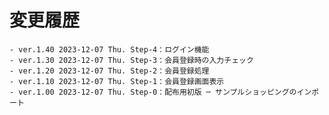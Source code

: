 # 変更履歴

	- ver.1.40 2023-12-07 Thu. Step-4：ログイン機能
	- ver.1.30 2023-12-07 Thu. Step-3：会員登録時の入力チェック
	- ver.1.20 2023-12-07 Thu. Step-2：会員登録処理
	- ver.1.10 2023-12-07 Thu. Step-1：会員登録画面表示
	- ver.1.00 2023-12-07 Thu. Step-0：配布用初版 ─ サンプルショッピングのインポート
